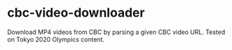 # cbc-video-downloader
Download MP4 videos from CBC by parsing a given CBC video URL. Tested on Tokyo 2020 Olympics content.
